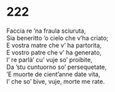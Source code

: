 # 222
  
Faccia re ’na fraula sciuruta,  
Sia beneritto ’o cielo che v’ha criato;  
E vostra matre che v’ ha partorita,  
E vostro patre che v’ ha generato,  
I’ re parlà’ cu’ vuje so’ proibite,  
Da ’stu cuntuorno so’ persequetate,  
’E muorte de cient’anne date vita,  
I’ che so’ bive, vuje, morte me rate.
